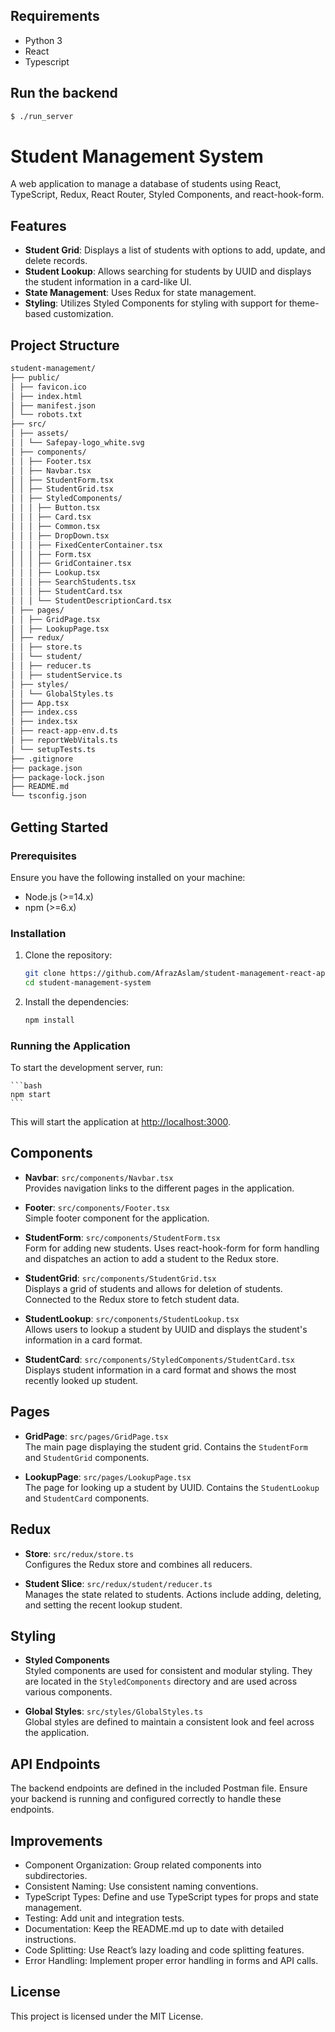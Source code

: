 ## Requirements

- Python 3
- React
- Typescript

## Run the backend

```bash
$ ./run_server
```

# Student Management System

A web application to manage a database of students using React, TypeScript, Redux, React Router, Styled Components, and react-hook-form.

## Features

- **Student Grid**: Displays a list of students with options to add, update, and delete records.
- **Student Lookup**: Allows searching for students by UUID and displays the student information in a card-like UI.
- **State Management**: Uses Redux for state management.
- **Styling**: Utilizes Styled Components for styling with support for theme-based customization.

## Project Structure
```bash
student-management/
├── public/
│ ├── favicon.ico
│ ├── index.html
│ ├── manifest.json
│ └── robots.txt
├── src/
│ ├── assets/
│ │ └── Safepay-logo_white.svg
│ ├── components/
│ │ ├── Footer.tsx
│ │ ├── Navbar.tsx
│ │ ├── StudentForm.tsx
│ │ ├── StudentGrid.tsx
│ │ ├── StyledComponents/
│ │ │ ├── Button.tsx
│ │ │ ├── Card.tsx
│ │ │ ├── Common.tsx
│ │ │ ├── DropDown.tsx
│ │ │ ├── FixedCenterContainer.tsx
│ │ │ ├── Form.tsx
│ │ │ ├── GridContainer.tsx
│ │ │ ├── Lookup.tsx
│ │ │ ├── SearchStudents.tsx
│ │ │ ├── StudentCard.tsx
│ │ │ └── StudentDescriptionCard.tsx
│ ├── pages/
│ │ ├── GridPage.tsx
│ │ ├── LookupPage.tsx
│ ├── redux/
│ │ ├── store.ts
│ │ └── student/
│ │ ├── reducer.ts
│ │ ├── studentService.ts
│ ├── styles/
│ │ └── GlobalStyles.ts
│ ├── App.tsx
│ ├── index.css
│ ├── index.tsx
│ ├── react-app-env.d.ts
│ ├── reportWebVitals.ts
│ └── setupTests.ts
├── .gitignore
├── package.json
├── package-lock.json
├── README.md
└── tsconfig.json
```
## Getting Started

### Prerequisites

Ensure you have the following installed on your machine:

- Node.js (>=14.x)
- npm (>=6.x)

### Installation

1. Clone the repository:

   ```bash
   git clone https://github.com/AfrazAslam/student-management-react-app.git
   cd student-management-system
   ```

2. Install the dependencies:

   ```bash
   npm install
   ```

### Running the Application

To start the development server, run:

    ```bash
    npm start
    ```

This will start the application at [http://localhost:3000](http://localhost:3000).

## Components

- **Navbar**: `src/components/Navbar.tsx`  
  Provides navigation links to the different pages in the application.

- **Footer**: `src/components/Footer.tsx`  
  Simple footer component for the application.

- **StudentForm**: `src/components/StudentForm.tsx`  
  Form for adding new students. Uses react-hook-form for form handling and dispatches an action to add a student to the Redux store.

- **StudentGrid**: `src/components/StudentGrid.tsx`  
  Displays a grid of students and allows for deletion of students. Connected to the Redux store to fetch student data.

- **StudentLookup**: `src/components/StudentLookup.tsx`  
  Allows users to lookup a student by UUID and displays the student's information in a card format.

- **StudentCard**: `src/components/StyledComponents/StudentCard.tsx`  
  Displays student information in a card format and shows the most recently looked up student.

## Pages

- **GridPage**: `src/pages/GridPage.tsx`  
  The main page displaying the student grid. Contains the `StudentForm` and `StudentGrid` components.

- **LookupPage**: `src/pages/LookupPage.tsx`  
  The page for looking up a student by UUID. Contains the `StudentLookup` and `StudentCard` components.

## Redux

- **Store**: `src/redux/store.ts`  
  Configures the Redux store and combines all reducers.

- **Student Slice**: `src/redux/student/reducer.ts`  
  Manages the state related to students. Actions include adding, deleting, and setting the recent lookup student.

## Styling

- **Styled Components**  
  Styled components are used for consistent and modular styling. They are located in the `StyledComponents` directory and are used across various components.

- **Global Styles**: `src/styles/GlobalStyles.ts`  
  Global styles are defined to maintain a consistent look and feel across the application.

## API Endpoints

The backend endpoints are defined in the included Postman file. Ensure your backend is running and configured correctly to handle these endpoints.

## Improvements

- Component Organization: Group related components into subdirectories.
- Consistent Naming: Use consistent naming conventions.
- TypeScript Types: Define and use TypeScript types for props and state management.
- Testing: Add unit and integration tests.
- Documentation: Keep the README.md up to date with detailed instructions.
- Code Splitting: Use React’s lazy loading and code splitting features.
- Error Handling: Implement proper error handling in forms and API calls.

## License

This project is licensed under the MIT License.
